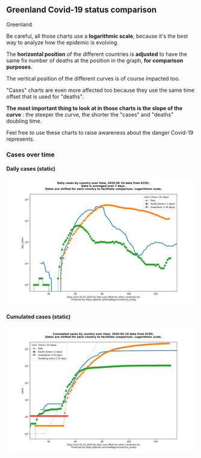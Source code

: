 ## Greenland Covid-19 status comparison 

Greenland



Be careful, all those charts use a **logarithmic scale**, because it's the best way to analyze how the epidemic is evolving.
 
The **horizontal position** of the different countries is **adjusted** to have the same fix number of deaths at the position in the graph, **for comparison purposes**.

The vertical position of the different curves is of course impacted too.

"Cases" charts are even more affected too because they use the same time offset that is used for "deaths".

**The most important thing to look at in those charts is the slope of the curve** : the steeper the curve, the shorter the "cases" and "deaths" doubling time.

Feel free to use these charts to raise awareness about the danger Covid-19 represents. 


 
### Cases over time
 
#### Daily cases (static)
![Greenland covid-19 daily cases static chart](https://raw.githubusercontent.com/madlag/coronavirus_study/master/notebooks/graphs/2020-05-10/countries/Greenland/2020-05-10_Greenland_day_cases.png "Greenland covid-19 day_cases static chart")   
 
#### Cumulated cases (static)
![Greenland covid-19 cumulated cases static chart](https://raw.githubusercontent.com/madlag/coronavirus_study/master/notebooks/graphs/2020-05-10/countries/Greenland/2020-05-10_Greenland_cases.png "Greenland covid-19 cases static chart")   

